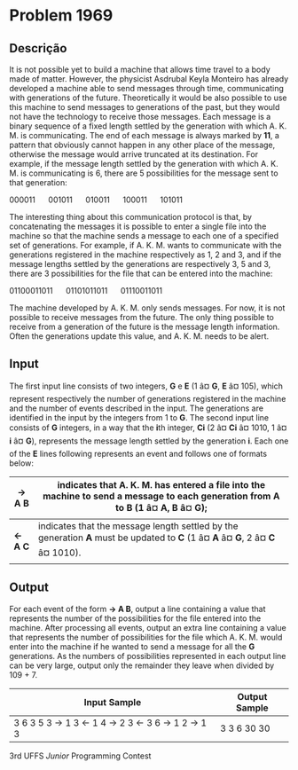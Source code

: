 # Problem 1969

Descrição
----------

It is not possible yet to build a machine that allows time travel to a body made of matter. However, the physicist Asdrubal Keyla Monteiro has already developed a machine able to send messages through time, communicating with generations of the future. Theoretically it would be also possible to use this machine to send messages to generations of the past, but they would not have the technology to receive those messages. Each message is a binary sequence of a fixed length settled by the generation with which A. K. M. is communicating. The end of each message is always marked by **11**, a pattern that obviously cannot happen in any other place of the message, otherwise the message would arrive truncated at its destination. For example, if the message length settled by the generation with which A. K. M. is communicating is 6, there are 5 possibilities for the message sent to that generation:

000011      001011      010011      100011      101011

The interesting thing about this communication protocol is that, by concatenating the messages it is possible to enter a single file into the machine so that the machine sends a message to each one of a specified set of generations. For example, if A. K. M. wants to communicate with the generations registered in the machine respectively as 1, 2 and 3, and if the message lengths settled by the generations are respectively 3, 5 and 3, there are 3 possibilities for the file that can be entered into the machine:

01100011011      01101011011      01110011011

The machine developed by A. K. M. only sends messages. For now, it is not possible to receive messages from the future. The only thing possible to receive from a generation of the future is the message length information. Often the generations update this value, and A. K. M. needs to be alert.

Input
-----

The first input line consists of two integers, **G** e **E** (1 â¤ **G**, **E** â¤ 105), which represent respectively the number of generations registered in the machine and the number of events described in the input. The generations are identified in the input by the integers from 1 to **G**. The second input line consists of **G** integers, in a way that the **i**th integer, **Ci** (2 â¤ **Ci** â¤ 1010, 1 â¤ **i** â¤ **G**), represents the message length settled by the generation **i**. Each one of the **E** lines following represents an event and follows one of formats below:

| **-> A B** | indicates that A. K. M. has entered a file into the machine to send a message to each generation from **A** to **B** (1 â¤ **A**, **B** â¤ **G**); |
| --- | --- |
| **<- A C** | indicates that the message length settled by the generation **A** must be updated to **C** (1 â¤ **A** â¤ **G**, 2 â¤ **C** â¤ 1010). |

Output
------

For each event of the form **-> A B**, output a line containing a value that represents the number of the possibilities for the file entered into the machine. After processing all events, output an extra line containing a value that represents the number of possibilities for the file which A. K. M. would enter into the machine if he wanted to send a message for all the **G** generations. As the numbers of possibilities represented in each output line can be very large, output only the remainder they leave when divided by 109 + 7.


| Input Sample | Output Sample |
| --- | --- |
| 3 6 3 5 3 -> 1 3 <- 1 4 -> 2 3 <- 3 6 -> 1 2 -> 1 3 | 3 3 6 30 30 |

3rd UFFS *Junior* Programming Contest


